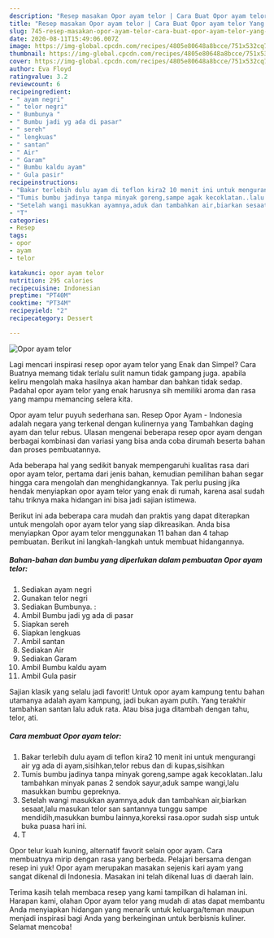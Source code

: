```yaml
---
description: "Resep masakan Opor ayam telor | Cara Buat Opor ayam telor Yang Sempurna"
title: "Resep masakan Opor ayam telor | Cara Buat Opor ayam telor Yang Sempurna"
slug: 745-resep-masakan-opor-ayam-telor-cara-buat-opor-ayam-telor-yang-sempurna
date: 2020-08-11T15:49:06.007Z
image: https://img-global.cpcdn.com/recipes/4805e80648a8bcce/751x532cq70/opor-ayam-telor-foto-resep-utama.jpg
thumbnail: https://img-global.cpcdn.com/recipes/4805e80648a8bcce/751x532cq70/opor-ayam-telor-foto-resep-utama.jpg
cover: https://img-global.cpcdn.com/recipes/4805e80648a8bcce/751x532cq70/opor-ayam-telor-foto-resep-utama.jpg
author: Eva Floyd
ratingvalue: 3.2
reviewcount: 6
recipeingredient:
- " ayam negri"
- " telor negri"
- " Bumbunya "
- " Bumbu jadi yg ada di pasar"
- " sereh"
- " lengkuas"
- " santan"
- " Air"
- " Garam"
- " Bumbu kaldu ayam"
- " Gula pasir"
recipeinstructions:
- "Bakar terlebih dulu ayam di teflon kira2 10 menit ini untuk mengurangi air yg ada di ayam,sisihkan,telor rebus dan di kupas,sisihkan"
- "Tumis bumbu jadinya tanpa minyak goreng,sampe agak kecoklatan..lalu tambahkan minyak panas 2 sendok sayur,aduk sampe wangi,lalu masukkan bumbu gepreknya."
- "Setelah wangi masukkan ayamnya,aduk dan tambahkan air,biarkan sesaat,lalu masukan telor san santannya tunggu sampe mendidih,masukkan bumbu lainnya,koreksi rasa.opor sudah sisp untuk buka puasa hari ini."
- "T"
categories:
- Resep
tags:
- opor
- ayam
- telor

katakunci: opor ayam telor 
nutrition: 295 calories
recipecuisine: Indonesian
preptime: "PT40M"
cooktime: "PT34M"
recipeyield: "2"
recipecategory: Dessert

---
```



![Opor ayam telor](https://img-global.cpcdn.com/recipes/4805e80648a8bcce/751x532cq70/opor-ayam-telor-foto-resep-utama.jpg)

Lagi mencari inspirasi resep opor ayam telor yang Enak dan Simpel? Cara Buatnya memang tidak terlalu sulit namun tidak gampang juga. apabila keliru mengolah maka hasilnya akan hambar dan bahkan tidak sedap. Padahal opor ayam telor yang enak harusnya sih memiliki aroma dan rasa yang mampu memancing selera kita.

Opor ayam telur puyuh sederhana san. Resep Opor Ayam - Indonesia adalah negara yang terkenal dengan kulinernya yang Tambahkan daging ayam dan telur rebus. Ulasan mengenai beberapa resep opor ayam dengan berbagai kombinasi dan variasi yang bisa anda coba dirumah beserta bahan dan proses pembuatannya.

Ada beberapa hal yang sedikit banyak mempengaruhi kualitas rasa dari opor ayam telor, pertama dari jenis bahan, kemudian pemilihan bahan segar hingga cara mengolah dan menghidangkannya. Tak perlu pusing jika hendak menyiapkan opor ayam telor yang enak di rumah, karena asal sudah tahu triknya maka hidangan ini bisa jadi sajian istimewa.


Berikut ini ada beberapa cara mudah dan praktis yang dapat diterapkan untuk mengolah opor ayam telor yang siap dikreasikan. Anda bisa menyiapkan Opor ayam telor menggunakan 11 bahan dan 4 tahap pembuatan. Berikut ini langkah-langkah untuk membuat hidangannya.

<!--inarticleads1-->

##### Bahan-bahan dan bumbu yang diperlukan dalam pembuatan Opor ayam telor:

1. Sediakan  ayam negri
1. Gunakan  telor negri
1. Sediakan  Bumbunya. :
1. Ambil  Bumbu jadi yg ada di pasar
1. Siapkan  sereh
1. Siapkan  lengkuas
1. Ambil  santan
1. Sediakan  Air
1. Sediakan  Garam
1. Ambil  Bumbu kaldu ayam
1. Ambil  Gula pasir


Sajian klasik yang selalu jadi favorit! Untuk opor ayam kampung tentu bahan utamanya adalah ayam kampung, jadi bukan ayam putih. Yang terakhir tambahkan santan lalu aduk rata. Atau bisa juga ditambah dengan tahu, telor, ati. 

<!--inarticleads2-->

##### Cara membuat Opor ayam telor:

1. Bakar terlebih dulu ayam di teflon kira2 10 menit ini untuk mengurangi air yg ada di ayam,sisihkan,telor rebus dan di kupas,sisihkan
1. Tumis bumbu jadinya tanpa minyak goreng,sampe agak kecoklatan..lalu tambahkan minyak panas 2 sendok sayur,aduk sampe wangi,lalu masukkan bumbu gepreknya.
1. Setelah wangi masukkan ayamnya,aduk dan tambahkan air,biarkan sesaat,lalu masukan telor san santannya tunggu sampe mendidih,masukkan bumbu lainnya,koreksi rasa.opor sudah sisp untuk buka puasa hari ini.
1. T


Opor telur kuah kuning, alternatif favorit selain opor ayam. Cara membuatnya mirip dengan rasa yang berbeda. Pelajari bersama dengan resep ini yuk! Opor ayam merupakan masakan sejenis kari ayam yang sangat dikenal di Indonesia. Masakan ini telah dikenal luas di daerah lain. 

Terima kasih telah membaca resep yang kami tampilkan di halaman ini. Harapan kami, olahan Opor ayam telor yang mudah di atas dapat membantu Anda menyiapkan hidangan yang menarik untuk keluarga/teman maupun menjadi inspirasi bagi Anda yang berkeinginan untuk berbisnis kuliner. Selamat mencoba!
